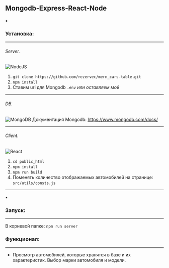 ## Mongodb-Express-React-Node

:black_small_square:

### Установка:

---

###### Server.
![NodeJS](https://img.shields.io/badge/node.js-6DA55F?style=for-the-badge&logo=node.js&logoColor=white)
1. ```git clone https://github.com/rezervec/mern_cars-table.git```
2. ```npm install```
3. Ставим uri для Mongodb ```.env``` *или оставляем мой*

---

###### DB.
![MongoDB](https://img.shields.io/badge/MongoDB-%234ea94b.svg?style=for-the-badge&logo=mongodb&logoColor=white)
Документация Mongodb:
https://www.mongodb.com/docs/

---

###### Client.
![React](https://img.shields.io/badge/react-%2320232a.svg?style=for-the-badge&logo=react&logoColor=%2361DAFB)
1. ```cd public_html```
2. ```npm install```
3. ```npm run build```
4. Поменять количество отображаемых автомобилей на странице: ```src/utils/consts.js```

---

:black_small_square:

### Запуск:

---

В корневой папке:
```npm run server```

### Функционал:
---
- Просмотр автомобилей, которые хранятся в базе и их характеристик. Выбор марки автомобиля и модели.